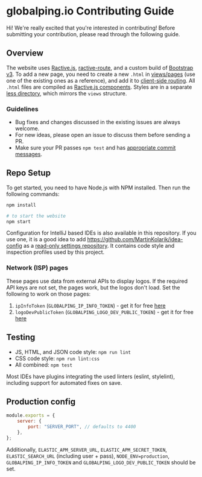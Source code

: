 # globalping.io Contributing Guide

Hi! We're really excited that you're interested in contributing! Before submitting your contribution, please read through the following guide.

## Overview

The website uses [Ractive.js](https://ractive.js.org/), [ractive-route](https://github.com/MartinKolarik/ractive-route), and a custom build of [Bootstrap v3](https://getbootstrap.com/). To add a new page, you need to create a new `.html` in [views/pages](https://github.com/jsdelivr/globalping.io/tree/master/src/views/pages) (use one of the existing ones as a reference), and add it to [client-side routing](https://github.com/jsdelivr/globalping.io/blob/master/src/public/js/app.js). All `.html` files are compiled as [Ractive.js components](https://ractive.js.org/api/#component-files). Styles are in a separate [less directory](https://github.com/jsdelivr/globalping.io/tree/master/src/public/less), which mirrors the `views` structure.

### Guidelines

-   Bug fixes and changes discussed in the existing issues are always welcome.
-   For new ideas, please open an issue to discuss them before sending a PR.
-   Make sure your PR passes `npm test` and has [appropriate commit messages](https://github.com/jsdelivr/globalping.io/commits/master).

## Repo Setup

To get started, you need to have Node.js with NPM installed. Then run the following commands:

```bash
npm install

# to start the website
npm start
```

Configuration for IntelliJ based IDEs is also available in this repository. If you use one, it is a good idea to add https://github.com/MartinKolarik/idea-config as a [read-only settings repository](https://www.jetbrains.com/help/idea/sharing-your-ide-settings.html#share-more-settings-through-read-only-repo). It contains code style and inspection profiles used by this project.

### Network (ISP) pages

These pages use data from external APIs to display logos. If the required API keys are not set,
the pages work, but the logos don't load. Set the following to work on those pages:

1. `ipInfoToken` (`GLOBALPING_IP_INFO_TOKEN`) - get it for free [here](https://ipinfo.io/signup)
2. `logoDevPublicToken` (`GLOBALPING_LOGO_DEV_PUBLIC_TOKEN`) - get it for free [here](https://www.logo.dev/signup)

## Testing

-   JS, HTML, and JSON code style: `npm run lint`
-   CSS code style: `npm run lint:css`
-   All combined: `npm test`

Most IDEs have plugins integrating the used linters (eslint, stylelint), including support for automated fixes on save.

## Production config

```js
module.exports = {
	server: {
		port: "SERVER_PORT", // defaults to 4400
	},
};
```

Additionally, `ELASTIC_APM_SERVER_URL`, `ELASTIC_APM_SECRET_TOKEN`, `ELASTIC_SEARCH_URL` (including user + pass), `NODE_ENV=production`, `GLOBALPING_IP_INFO_TOKEN` and `GLOBALPING_LOGO_DEV_PUBLIC_TOKEN` should be set.
